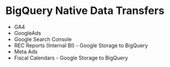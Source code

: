 # BigQuery Native Data Transfers

- GA4
- GoogleAds
- Google Search Console
- REC Reports (Internal BI) - Google Storage to BigQuery
- Meta Ads
- Fiscal Calendars - Google Storage to BigQuery
